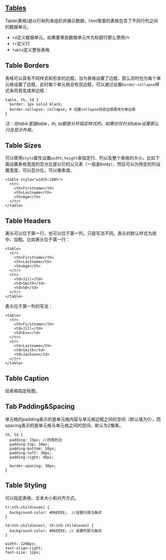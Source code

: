 ## [Tables](https://www.w3schools.com/html/html_tables.asp)

Table(表格)是以行和列来组织并展示数据，html里面的表格包含了不同行列之间的数据单元，

- `td`定义数据单元，如果要某些数据单元作为标题行那么使用`th`
- `tr`定义行
- `table`定义整张表格

## Table Borders

表格可以具有不同样式和形状的边框，当为表格设置了边框，那么同时也为每个单元格设置了边框，此时每个单元格会有双边框，可以通过设置`border-collapse`样式来将其变成单边框：

```
table, th, td {
  border: 1px solid black;
  border-collapse: collapse; # 设置collapse将双边框更改为单边框
}
```

*注：在table里面table，th, td都是分开指定样式的。如果仅仅针对table设置那么只会显示外框。*


## Table Sizes

可以使用`style`属性设置`width`, `height`来指定行、列以及整个表格的大小。比如下面设置表格宽度的百分比是以它的父元素（一般是body），然后可以为特定的列设置宽度，可以百分位，可以像素值。

```
<table style="width:100%">
  <tr>
    <th>Firstname</th>
    <th>Lastname</th>
    <th>Age</th>
  </tr>
</table>  
```

## Table Headers

表头可以位于第一行，也可以位于第一列，只是写法不同。表头的默认样式为居中、加粗。比如表头位于第一行：

```
<table>
  <tr>
    <th>Firstname</th>
    <th>Lastname</th>
    <th>Age</th>
  </tr>
  <tr>
    <td>Jill</td>
    <td>Smith</td>
    <td>50</td>
  </tr>
</table>  
```

表头位于第一列的写法：

```
<table>
  <tr>
    <th>Firstname</th>
    <td>Jill</td>
    <td>Eve</td>
  </tr>
  <tr>
    <th>Lastname</th>
    <td>Smith</td>
    <td>Jackson</td>
  </tr>
</table>
```

## Table Caption

给表格指定标题。

## Tab Padding&Spacing

单元格的padding表示的是单元格内容与单元格边框之间的空间（默认值为0），而spacing表示的是单元格与单元格之间的空间，默认为2像素。

```
th, td {
  padding: 15px; //四周的边
  padding-top: 10px;
  padding-bottom: 20px;
  padding-left: 30px;
  padding-right: 40px;

  border-spacing: 30px;
}
```


## Table Styling

可以指定表格、文本大小和对齐方式。

```
tr:nth-child(even) {
  background-color: #D6EEEE;  //设置行斑马条纹
}

td:nth-child(even), th:nth-child(even) {
  background-color: #D6EEEE; // 设置列斑马条纹
}

width: 1200px;
text-align:right;
font-size: 12px;
```

